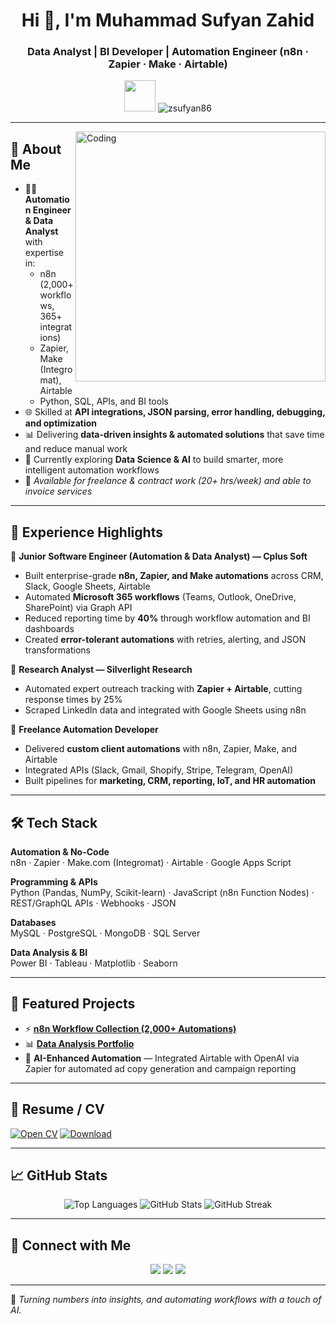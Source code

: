 <h1 align="center">Hi 👋, I'm Muhammad Sufyan Zahid</h1>
<h3 align="center">Data Analyst | BI Developer | Automation Engineer (n8n · Zapier · Make · Airtable)</h3>

<p align="center">
  <img src="https://media.giphy.com/media/hvRJCLFzcasrR4ia7z/giphy.gif" width="50"/>
  <img src="https://komarev.com/ghpvc/?username=zsufyan86&label=Profile%20views&color=0e75b6&style=flat" alt="zsufyan86"/>
</p>

---

<img align="right" alt="Coding" width="400" src="https://media.giphy.com/media/13HgwGsXF0aiGY/giphy.gif" />

## 🚀 About Me

- 👨‍💻 **Automation Engineer & Data Analyst** with expertise in:
  - n8n (2,000+ workflows, 365+ integrations)  
  - Zapier, Make (Integromat), Airtable  
  - Python, SQL, APIs, and BI tools  
- 🌐 Skilled at **API integrations, JSON parsing, error handling, debugging, and optimization**  
- 📊 Delivering **data-driven insights & automated solutions** that save time and reduce manual work  
- 🤖 Currently exploring **Data Science & AI** to build smarter, more intelligent automation workflows  
- 📧 *Available for freelance & contract work (20+ hrs/week) and able to invoice services*  

---

## 💼 Experience Highlights

🔸 **Junior Software Engineer (Automation & Data Analyst) — Cplus Soft**  
- Built enterprise-grade **n8n, Zapier, and Make automations** across CRM, Slack, Google Sheets, Airtable  
- Automated **Microsoft 365 workflows** (Teams, Outlook, OneDrive, SharePoint) via Graph API  
- Reduced reporting time by **40%** through workflow automation and BI dashboards  
- Created **error-tolerant automations** with retries, alerting, and JSON transformations  

🔸 **Research Analyst — Silverlight Research**  
- Automated expert outreach tracking with **Zapier + Airtable**, cutting response times by 25%  
- Scraped LinkedIn data and integrated with Google Sheets using n8n  

🔸 **Freelance Automation Developer**  
- Delivered **custom client automations** with n8n, Zapier, Make, and Airtable  
- Integrated APIs (Slack, Gmail, Shopify, Stripe, Telegram, OpenAI)  
- Built pipelines for **marketing, CRM, reporting, IoT, and HR automation**  

---

## 🛠️ Tech Stack

**Automation & No-Code**  
n8n · Zapier · Make.com (Integromat) · Airtable · Google Apps Script  

**Programming & APIs**  
Python (Pandas, NumPy, Scikit-learn) · JavaScript (n8n Function Nodes) · REST/GraphQL APIs · Webhooks · JSON  

**Databases**  
MySQL · PostgreSQL · MongoDB · SQL Server  

**Data Analysis & BI**  
Power BI · Tableau · Matplotlib · Seaborn  

---

## 📂 Featured Projects

- ⚡ [**n8n Workflow Collection (2,000+ Automations)**](https://github.com/zsufyan86/n8n-automations)  
- 📊 [**Data Analysis Portfolio**](https://github.com/zsufyan86/Data-Analysis-Portfolio)  
- 🤖 **AI-Enhanced Automation** — Integrated Airtable with OpenAI via Zapier for automated ad copy generation and campaign reporting  

---

## 📄 Resume / CV

[![Open CV](https://img.shields.io/badge/Resume-PDF-black?logo=adobeacrobatreader)](./Sufyan-CV-Automation.pdf)
[![Download](https://img.shields.io/badge/Download-Direct-blue)](./Sufyan-CV-Automation.pdf)

---

## 📈 GitHub Stats

<p align="center">
  <img src="https://github-readme-stats.vercel.app/api/top-langs?username=zsufyan86&show_icons=true&locale=en&layout=compact" alt="Top Languages" />
  <img src="https://github-readme-stats.vercel.app/api?username=zsufyan86&show_icons=true&locale=en" alt="GitHub Stats" />
  <img src="https://github-readme-streak-stats.herokuapp.com/?user=zsufyan86&" alt="GitHub Streak" />
</p>

---

## 🔗 Connect with Me

<p align="center">
  <a href="mailto:zsufyan86@gmail.com"><img src="https://img.shields.io/badge/Email-D14836?style=for-the-badge&logo=gmail&logoColor=white"/></a>
  <a href="https://www.linkedin.com/in/sufyan-zahid-475201229/"><img src="https://img.shields.io/badge/LinkedIn-0077B5?style=for-the-badge&logo=linkedin&logoColor=white"/></a>
  <a href="https://github.com/zsufyan86"><img src="https://img.shields.io/badge/GitHub-100000?style=for-the-badge&logo=github&logoColor=white"/></a>
</p>

---

🎯 *Turning numbers into insights, and automating workflows with a touch of AI.*
